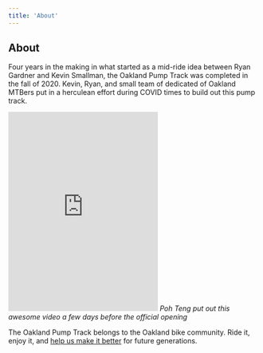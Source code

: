 ```yaml
---
title: 'About'
---
```


## About

Four years in the making in what started as a mid-ride idea between Ryan Gardner and Kevin Smallman, the Oakland Pump Track was completed in the fall of 2020. Kevin, Ryan, and small team of dedicated of Oakland MTBers put in a herculean effort during COVID times to build out this pump track.

<iframe class="w-full" style="height:400px" src="https://www.youtube.com/embed/uAe3djiyELo" frameborder="0" allow="accelerometer; autoplay; clipboard-write; encrypted-media; gyroscope; picture-in-picture" allowfullscreen></iframe>
<cite class="text-sm">Poh Teng put out this awesome video a few days before the official opening</cite>

The Oakland Pump Track belongs to the Oakland bike community. Ride it, enjoy it, and [help us make it better](/volunteer) for future generations.